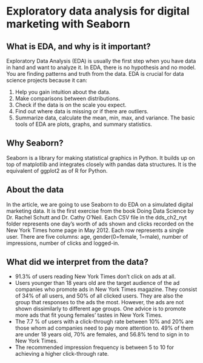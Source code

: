 # Exploratory data analysis for digital marketing with Seaborn

## What is EDA, and why is it important?

Exploratory Data Analysis (EDA) is usually the first step when you have data in hand and want to analyze it. In EDA, there is no hypothesis and no model. 
You are finding patterns and truth from the data. EDA is crucial for data science projects because it can: 
1. Help you gain intuition about the data.
2. Make comparisons between distributions.
3. Check if the data is on the scale you expect.
4. Find out where data is missing or if there are outliers.
5. Summarize data, calculate the mean, min, max, and variance.
The basic tools of EDA are plots, graphs, and summary statistics.

## Why Seaborn?
Seaborn is a library for making statistical graphics in Python. It builds up on top of matplotlib and integrates closely with pandas data structures. It is the equivalent of ggplot2 as of R for Python.

## About the data
In the article, we are going to use Seaborn to do EDA on a simulated digital marketing data. It is the first exercise from the book Doing Data Science by Dr. Rachel Schutt and Dr. Cathy O’Neil.
Each CSV file in the dds_ch2_nyt folder represents one day’s worth of ads shown and clicks recorded on the New York Times home page in May 2012. 
Each row represents a single user. There are five columns: age, gender(0=female, 1=male), number of impressions, number of clicks and logged-in.

## What did we interpret from the data?
* 91.3% of users reading New York Times don’t click on ads at all.
* Users younger than 18 years old are the target audience of the ad companies who promote ads in New York Times magazine. They consist of 34% of all users, and 50% of all clicked users. They are also the group that responses to the ads the most. However, the ads are not shown dissimilarly to different age groups. One advice is to promote more ads that fit young females’ tastes in New York Times.
* The 7.7 % of users with a click-through rate between 10% and 20% are those whom ad companies need to pay more attention to. 49% of them are under 18 years old, 70% are females, and 56.8% tend to sign in to New York Times.
* The recommended impression frequency is between 5 to 10 for achieving a higher click-through rate.
